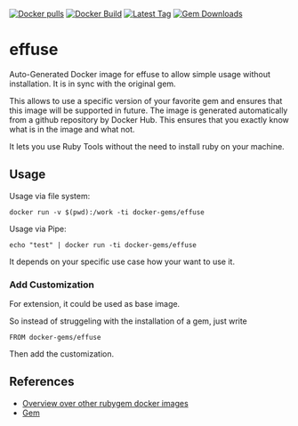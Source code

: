 [![Docker pulls](https://img.shields.io/docker/pulls/rubygem/effuse.svg)](https://hub.docker.com/r/rubygem/effuse/)
[![Docker Build](https://img.shields.io/docker/automated/rubygem/effuse.svg)](https://hub.docker.com/r/rubygem/effuse/)
[![Latest Tag](https://img.shields.io/github/tag/docker-rubygem/effuse.svg)](https://hub.docker.com/r/rubygem/effuse/)
[![Gem Downloads](https://img.shields.io/gem/dt/effuse.svg)](https://rubygems.org/gems/effuse/)
# effuse

Auto-Generated Docker image for effuse to allow simple usage without installation.
It is in sync with the original gem.

This allows to use a specific version of your favorite gem and ensures that this image will be supported in future.
The image is generated automatically from a github repository by Docker Hub.
This ensures that you exactly know what is in the image and what not.

It lets you use Ruby Tools without the need to install ruby on your machine.

## Usage

Usage via file system:

`docker run -v $(pwd):/work -ti docker-gems/effuse`

Usage via Pipe:

`echo "test" | docker run -ti docker-gems/effuse`

It depends on your specific use case how your want to use it.

### Add Customization

For extension, it could be used as base image.

So instead of struggeling with the installation of a gem, just write

`FROM docker-gems/effuse`

Then add the customization.

## References

 - [Overview over other rubygem docker images](https://github.com/thinkbot/docker-rubygem)
 - [Gem](https://rubygems.org/gems/effuse/)
